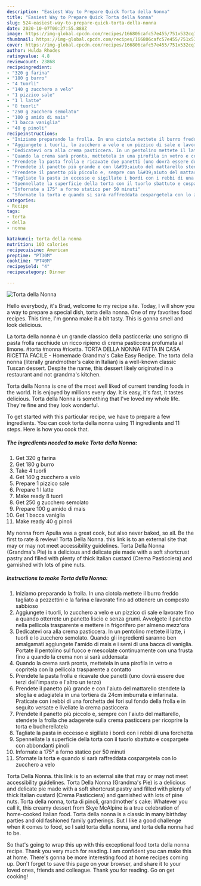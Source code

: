 ```yaml
---
description: "Easiest Way to Prepare Quick Torta della Nonna"
title: "Easiest Way to Prepare Quick Torta della Nonna"
slug: 524-easiest-way-to-prepare-quick-torta-della-nonna
date: 2020-10-07T00:27:55.888Z
image: https://img-global.cpcdn.com/recipes/166806cafc57e455/751x532cq70/torta-della-nonna-recipe-main-photo.jpg
thumbnail: https://img-global.cpcdn.com/recipes/166806cafc57e455/751x532cq70/torta-della-nonna-recipe-main-photo.jpg
cover: https://img-global.cpcdn.com/recipes/166806cafc57e455/751x532cq70/torta-della-nonna-recipe-main-photo.jpg
author: Hulda Rhodes
ratingvalue: 4.8
reviewcount: 23868
recipeingredient:
- "320 g farina"
- "180 g burro"
- "4 tuorli"
- "140 g zucchero a velo"
- "1 pizzico sale"
- "1 l latte"
- "8 tuorli"
- "250 g zucchero semolato"
- "100 g amido di mais"
- "1 bacca vaniglia"
- "40 g pinoli"
recipeinstructions:
- "Iniziamo preparando la frolla. In una ciotola mettete il burro freddo tagliato a pezzettini e la farina e lavorate fino ad ottenere un composto sabbioso"
- "Aggiungete i tuorli, lo zucchero a velo e un pizzico di sale e lavorate fino a quando otterrete un panetto liscio e senza grumi. Avvolgete il panetto nella pellicola trasparente e mettere in frigorifero per almeno mezz&#39;ora"
- "Dedicatevi ora alla crema pasticcera. In un pentolino mettete il latte, i tuorli e lo zucchero semolato. Quando gli ingredienti saranno ben amalgamati aggiungete l&#39;amido di mais e i semi di una bacca di vaniglia. Portate il pentolino sul fuoco e mescolate continuamente con una frusta fino a quando la crema non si sarà addensata"
- "Quando la crema sarà pronta, mettetela in una pirofila in vetro e copritela con la pellicola trasparente a contatto"
- "Prendete la pasta frolla e ricavate due panetti (uno dovrà essere due terzi dell&#39;impasto e l&#39;altro un terzo)"
- "Prendete il panetto più grande e con l&#39;aiuto del mattarello stendete la sfoglia e adagiatela in una tortiera da 24cm imburrata e infarinata. Praticate con i rebbi di una forchetta dei fori sul fondo della frolla e in seguito versate e livellate la crema pasticcera"
- "Prendete il panetto più piccolo e, sempre con l&#39;aiuto del mattarello, stendete la frolla che adagerete sulla crema pasticcera per ricoprire la torta e bucherellatela"
- "Tagliate la pasta in eccesso e sigillate i bordi con i rebbi di una forchetta"
- "Spennellate la superficie della torta con il tuorlo sbattuto e cospargete con abbondanti pinoli"
- "Infornate a 175° a forno statico per 50 minuti"
- "Sfornate la torta e quando si sarà raffreddata cospargetela con lo zucchero a velo"
categories:
- Recipe
tags:
- torta
- della
- nonna

katakunci: torta della nonna 
nutrition: 103 calories
recipecuisine: American
preptime: "PT30M"
cooktime: "PT40M"
recipeyield: "4"
recipecategory: Dinner

---
```



![Torta della Nonna](https://img-global.cpcdn.com/recipes/166806cafc57e455/751x532cq70/torta-della-nonna-recipe-main-photo.jpg)

Hello everybody, it's Brad, welcome to my recipe site. Today, I will show you a way to prepare a special dish, torta della nonna. One of my favorites food recipes. This time, I'm gonna make it a bit tasty. This is gonna smell and look delicious.

La torta della nonna è un grande classico della pasticceria: uno scrigno di pasta frolla racchiude un ricco ripieno di crema pasticcera profumata al limone.  #torta #nonna #ricetta. TORTA DELLA NONNA FATTA IN CASA RICETTA FACILE - Homemade Grandma&#39;s Cake Easy Recipe. The torta della nonna (literally grandmother&#39;s cake in Italian) is a well-known classic Tuscan dessert. Despite the name, this dessert likely originated in a restaurant and not grandma&#39;s kitchen.

Torta della Nonna is one of the most well liked of current trending foods in the world. It is enjoyed by millions every day. It is easy, it's fast, it tastes delicious. Torta della Nonna is something that I've loved my whole life. They're fine and they look wonderful.


To get started with this particular recipe, we have to prepare a few ingredients. You can cook torta della nonna using 11 ingredients and 11 steps. Here is how you cook that.

<!--inarticleads1-->

##### The ingredients needed to make Torta della Nonna:

1. Get 320 g farina
1. Get 180 g burro
1. Take 4 tuorli
1. Get 140 g zucchero a velo
1. Prepare 1 pizzico sale
1. Prepare 1 l latte
1. Make ready 8 tuorli
1. Get 250 g zucchero semolato
1. Prepare 100 g amido di mais
1. Get 1 bacca vaniglia
1. Make ready 40 g pinoli


My nonna from Apulia was a great cook, but also never baked, so all. Be the first to rate &amp; review! Torta Della Nonna. this link is to an external site that may or may not meet accessibility guidelines. Torta Della Nonna (Grandma&#39;s Pie) is a delicious and delicate pie made with a soft shortcrust pastry and filled with plenty of thick Italian custard (Crema Pasticciera) and garnished with lots of pine nuts. 

<!--inarticleads2-->

##### Instructions to make Torta della Nonna:

1. Iniziamo preparando la frolla. In una ciotola mettete il burro freddo tagliato a pezzettini e la farina e lavorate fino ad ottenere un composto sabbioso
1. Aggiungete i tuorli, lo zucchero a velo e un pizzico di sale e lavorate fino a quando otterrete un panetto liscio e senza grumi. Avvolgete il panetto nella pellicola trasparente e mettere in frigorifero per almeno mezz&#39;ora
1. Dedicatevi ora alla crema pasticcera. In un pentolino mettete il latte, i tuorli e lo zucchero semolato. Quando gli ingredienti saranno ben amalgamati aggiungete l&#39;amido di mais e i semi di una bacca di vaniglia. Portate il pentolino sul fuoco e mescolate continuamente con una frusta fino a quando la crema non si sarà addensata
1. Quando la crema sarà pronta, mettetela in una pirofila in vetro e copritela con la pellicola trasparente a contatto
1. Prendete la pasta frolla e ricavate due panetti (uno dovrà essere due terzi dell&#39;impasto e l&#39;altro un terzo)
1. Prendete il panetto più grande e con l&#39;aiuto del mattarello stendete la sfoglia e adagiatela in una tortiera da 24cm imburrata e infarinata. Praticate con i rebbi di una forchetta dei fori sul fondo della frolla e in seguito versate e livellate la crema pasticcera
1. Prendete il panetto più piccolo e, sempre con l&#39;aiuto del mattarello, stendete la frolla che adagerete sulla crema pasticcera per ricoprire la torta e bucherellatela
1. Tagliate la pasta in eccesso e sigillate i bordi con i rebbi di una forchetta
1. Spennellate la superficie della torta con il tuorlo sbattuto e cospargete con abbondanti pinoli
1. Infornate a 175° a forno statico per 50 minuti
1. Sfornate la torta e quando si sarà raffreddata cospargetela con lo zucchero a velo


Torta Della Nonna. this link is to an external site that may or may not meet accessibility guidelines. Torta Della Nonna (Grandma&#39;s Pie) is a delicious and delicate pie made with a soft shortcrust pastry and filled with plenty of thick Italian custard (Crema Pasticciera) and garnished with lots of pine nuts. Torta della nonna, torta di pinoli, grandmother&#39;s cake: Whatever you call it, this creamy dessert from Skye McAlpine is a true celebration of home-cooked Italian food. Torta della nonna is a classic in many birthday parties and old fashioned family gatherings. But I like a good challenge when it comes to food, so I said torta della nonna, and torta della nonna had to be. 

So that's going to wrap this up with this exceptional food torta della nonna recipe. Thank you very much for reading. I am confident you can make this at home. There's gonna be more interesting food at home recipes coming up. Don't forget to save this page on your browser, and share it to your loved ones, friends and colleague. Thank you for reading. Go on get cooking!
